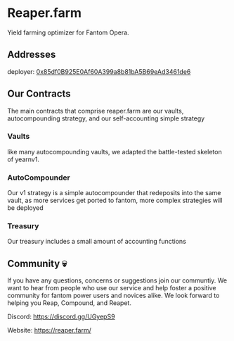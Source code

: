 # Reaper.farm

Yield farming optimizer for Fantom Opera.

## Addresses  

deployer: [0x85df0B925E0Af60A399a8b81bA5B69eAd3461de6](https://ftmscan.com/address/0x85df0B925E0Af60A399a8b81bA5B69eAd3461de6)


## Our Contracts

The main contracts that comprise reaper.farm are our vaults, autocompounding strategy, and our self-accounting simple strategy

### Vaults

like many autocompounding vaults, we adapted the battle-tested skeleton of yearnv1.

### AutoCompounder

Our v1 strategy is a simple autocompounder that redeposits into the same vault, as more services get ported to fantom, more complex strategies will be deployed

### Treasury

Our treasury includes a small amount of accounting functions


## Community 💀

If you have any questions, concerns or suggestions join our communtiy. We want to hear from people who use our service and help foster a positive community for fantom power users and novices alike. We look forward to helping you Reap, Compound, and Reapet.


Discord: https://discord.gg/UGyepS9

Website: https://reaper.farm/
